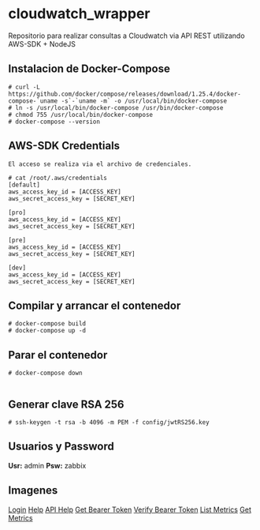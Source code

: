 # cloudwatch_wrapper
Repositorio para realizar consultas a Cloudwatch via API REST utilizando AWS-SDK + NodeJS


## Instalacion de Docker-Compose
```
# curl -L https://github.com/docker/compose/releases/download/1.25.4/docker-compose-`uname -s`-`uname -m` -o /usr/local/bin/docker-compose
# ln -s /usr/local/bin/docker-compose /usr/bin/docker-compose
# chmod 755 /usr/local/bin/docker-compose
# docker-compose --version
```

## AWS-SDK Credentials
`El acceso se realiza via el archivo de credenciales.`

```
# cat /root/.aws/credentials
[default]
aws_access_key_id = [ACCESS_KEY]
aws_secret_access_key = [SECRET_KEY]

[pro]
aws_access_key_id = [ACCESS_KEY]
aws_secret_access_key = [SECRET_KEY]

[pre]
aws_access_key_id = [ACCESS_KEY]
aws_secret_access_key = [SECRET_KEY]

[dev]
aws_access_key_id = [ACCESS_KEY]
aws_secret_access_key = [SECRET_KEY]
```


## Compilar y arrancar el contenedor
```
# docker-compose build
# docker-compose up -d
```


## Parar el contenedor
```
# docker-compose down


```
## Generar clave RSA 256
```
# ssh-keygen -t rsa -b 4096 -m PEM -f config/jwtRS256.key
```


## Usuarios y Password
**Usr:** admin
**Psw:** zabbix

## Imagenes
[Login](https://imgur.com/cPtpBKH)
[Help](https://imgur.com/2lvcW1w)
[API Help](https://imgur.com/rui2PkF)
[Get Bearer Token](https://imgur.com/FqaasZb)
[Verify Bearer Token](https://imgur.com/JE8INef)
[List Metrics](https://imgur.com/49YD4Wa)
[Get Metrics](https://imgur.com/vB573t7)
